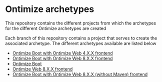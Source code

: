 # Ontimize archetypes

This repository contains the different projects from which the archetypes for the different Ontimize archetypes are created

Each branch of this repository contains a project that serves to create the associated archetype. The different archetypes available are listed below

-   [Ontimize Boot with Ontimize Web 4.X.X frontend](https://github.com/ontimize/ontimize-archetypes/tree/ontimize-boot-web-4)
-   [Ontimize Boot with Ontimize Web 8.X.X frontend](https://github.com/ontimize/ontimize-archetypes/tree/ontimize-boot-web-8)
-   [Ontimize Boot](https://github.com/ontimize/ontimize-archetypes/tree/ontimize-boot-web-backend)
-   [Ontimize Web 8.X.X frontend](https://github.com/ontimize/ontimize-archetypes/tree/ontimize-boot-web-frontend)
-   [Ontimize Boot with Ontimize Web 8.X.X (without Maven) frontend](https://github.com/ontimize/ontimize-archetypes/tree/ontimize-boot-web-maven)


